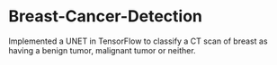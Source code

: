 # Breast-Cancer-Detection

Implemented a UNET in TensorFlow to classify a CT scan of breast as having a benign tumor, malignant tumor or neither. 
